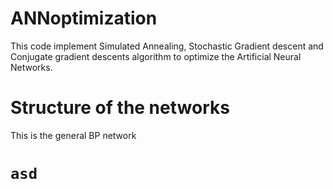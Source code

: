 # ANNoptimization
This code implement Simulated Annealing, Stochastic Gradient descent and 
Conjugate gradient descents algorithm to optimize the Artificial Neural Networks. 

# Structure of the networks
This is the general BP network

# `asd`
